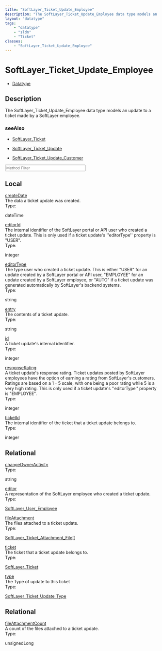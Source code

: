 ```yaml
---
title: "SoftLayer_Ticket_Update_Employee"
description: "The SoftLayer_Ticket_Update_Employee data type models an update to a ticket made by a SoftLayer employee."
layout: "datatype"
tags:
    - "datatype"
    - "sldn"
    - "Ticket"
classes:
    - "SoftLayer_Ticket_Update_Employee"
---
```


# SoftLayer_Ticket_Update_Employee
<div id='service-datatype'>
    <ul id='sldn-reference-tabs'>
        <li id='datatype'> <a href='/reference/datatypes/SoftLayer_Ticket_Update_Employee' >Datatype</a></li>
    </ul>
</div>

## Description 
The SoftLayer_Ticket_Update_Employee data type models an update to a ticket made by a SoftLayer employee. 



### seeAlso

* [SoftLayer_Ticket](/reference/datatypes/SoftLayer_Ticket )


* [SoftLayer_Ticket_Update](/reference/datatypes/SoftLayer_Ticket_Update )


* [SoftLayer_Ticket_Update_Customer](/reference/datatypes/SoftLayer_Ticket_Update_Customer )




<!-- Service Filer BEGIN -->
<div class="view-filters">
        <div class="clearfix">
            <div class="search-input-box">
                <input placeholder="Method Filter" onkeyup="titleSearch(inputId='prop-input', divId='properties', elementClass='prop-row')" 
                    type="text" id="prop-input" value="" size="30" maxlength="128" class="form-text">
            </div>
        </div>
</div>
<!-- Service Filer END -->

<div id="properties" class="content">
    <div id="localProperties" class="prop-content" >
        <h2>Local</h2>
                <div class='prop-row views-row'>
            <span class='views-field-title'><a href="#createDate" name=createDate>createDate</a></span>
            <div class='views-field-body'>The data a ticket update was created. </div>
            <span class="type-label">Type:</span> <div class='type-content'><p>dateTime</p></div>
        </div>
                <div class='prop-row views-row'>
            <span class='views-field-title'><a href="#editorId" name=editorId>editorId</a></span>
            <div class='views-field-body'>The internal identifier of the SoftLayer portal or API user who created a ticket update. This is only used if a ticket update's ''editorType'' property is "USER".  </div>
            <span class="type-label">Type:</span> <div class='type-content'><p>integer</p></div>
        </div>
                <div class='prop-row views-row'>
            <span class='views-field-title'><a href="#editorType" name=editorType>editorType</a></span>
            <div class='views-field-body'>The type user who created a ticket update. This is either "USER" for an update created by a SoftLayer portal or API user, "EMPLOYEE" for an update created by a SoftLayer employee, or "AUTO" if a ticket update was generated automatically by SoftLayer's backend systems.  </div>
            <span class="type-label">Type:</span> <div class='type-content'><p>string</p></div>
        </div>
                <div class='prop-row views-row'>
            <span class='views-field-title'><a href="#entry" name=entry>entry</a></span>
            <div class='views-field-body'>The contents of a ticket update. </div>
            <span class="type-label">Type:</span> <div class='type-content'><p>string</p></div>
        </div>
                <div class='prop-row views-row'>
            <span class='views-field-title'><a href="#id" name=id>id</a></span>
            <div class='views-field-body'>A ticket update's internal identifier. </div>
            <span class="type-label">Type:</span> <div class='type-content'><p>integer</p></div>
        </div>
                <div class='prop-row views-row'>
            <span class='views-field-title'><a href="#responseRating" name=responseRating>responseRating</a></span>
            <div class='views-field-body'>A ticket update's response rating. Ticket updates posted by SoftLayer employees have the option of earning a rating from SoftLayer's customers. Ratings are based on a 1 - 5 scale, with one being a poor rating while 5 is a very high rating. This is only used if a ticket update's ''editorType'' property is "EMPLOYEE".  </div>
            <span class="type-label">Type:</span> <div class='type-content'><p>integer</p></div>
        </div>
                <div class='prop-row views-row'>
            <span class='views-field-title'><a href="#ticketId" name=ticketId>ticketId</a></span>
            <div class='views-field-body'>The internal identifier of the ticket that a ticket update belongs to. </div>
            <span class="type-label">Type:</span> <div class='type-content'><p>integer</p></div>
        </div>
            </div>
        <div id="relationalProperties"  class="prop-content" >
        <h2>Relational</h2>
                <div class='prop-row views-row'>
            <span class='views-field-title'><a href="#changeOwnerActivity" name=changeOwnerActivity>changeOwnerActivity</a></span>
            <div class='views-field-body'> </div>
            <span class="type-label">Type:</span> <div class='type-content'><p>string</p></div>
        </div>
                <div class='prop-row views-row'>
            <span class='views-field-title'><a href="#editor" name=editor>editor</a></span>
            <div class='views-field-body'>A representation of the SoftLayer employee who created a ticket update. </div>
            <span class="type-label">Type:</span> <div class='type-content'><p><a href='/reference/datatypes/SoftLayer_User_Employee'>SoftLayer_User_Employee </a></p></div>
        </div>
                <div class='prop-row views-row'>
            <span class='views-field-title'><a href="#fileAttachment" name=fileAttachment>fileAttachment</a></span>
            <div class='views-field-body'>The files attached to a ticket update. </div>
            <span class="type-label">Type:</span> <div class='type-content'><p><a href='/reference/datatypes/SoftLayer_Ticket_Attachment_File'>SoftLayer_Ticket_Attachment_File[] </a></p></div>
        </div>
                <div class='prop-row views-row'>
            <span class='views-field-title'><a href="#ticket" name=ticket>ticket</a></span>
            <div class='views-field-body'>The ticket that a ticket update belongs to. </div>
            <span class="type-label">Type:</span> <div class='type-content'><p><a href='/reference/datatypes/SoftLayer_Ticket'>SoftLayer_Ticket </a></p></div>
        </div>
                <div class='prop-row views-row'>
            <span class='views-field-title'><a href="#type" name=type>type</a></span>
            <div class='views-field-body'>The Type of update to this ticket </div>
            <span class="type-label">Type:</span> <div class='type-content'><p><a href='/reference/datatypes/SoftLayer_Ticket_Update_Type'>SoftLayer_Ticket_Update_Type </a></p></div>
        </div>
                <h2>Relational</h2>
                <div class='prop-row views-row'>
            <span class='views-field-title'><a href="#fileAttachmentCount" name=fileAttachmentCount>fileAttachmentCount</a></span>
            <div class='views-field-body'>A count of the files attached to a ticket update. </div>
            <span class="type-label">Type:</span> <div class='type-content'><p>unsignedLong</p></div>
        </div>
            </div>
</div>


